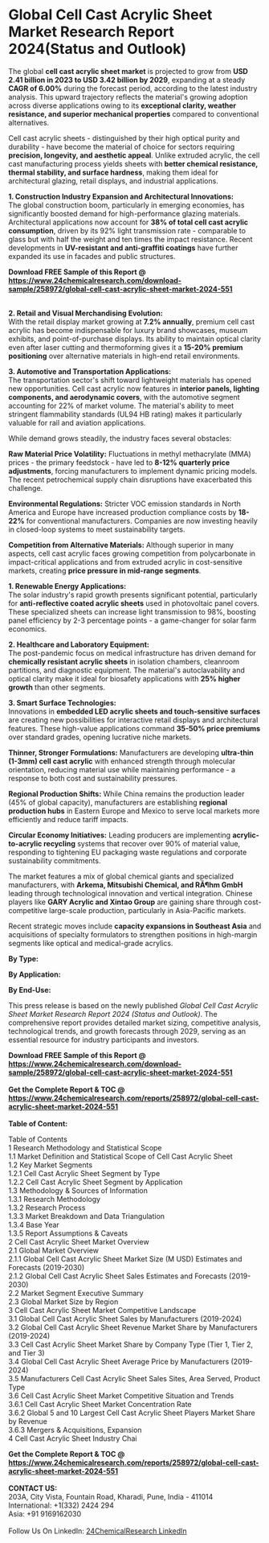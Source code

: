 <h1>Global Cell Cast Acrylic Sheet Market Research Report 2024(Status and Outlook)</h1><p>The global <strong>cell cast acrylic sheet market</strong> is projected to grow from <strong>USD 2.41 billion in 2023 to USD 3.42 billion by 2029</strong>, expanding at a steady <strong>CAGR of 6.00%</strong> during the forecast period, according to the latest industry analysis. This upward trajectory reflects the material's growing adoption across diverse applications owing to its <strong>exceptional clarity, weather resistance, and superior mechanical properties</strong> compared to conventional alternatives.</p><p>Cell cast acrylic sheets - distinguished by their high optical purity and durability - have become the material of choice for sectors requiring <strong>precision, longevity, and aesthetic appeal</strong>. Unlike extruded acrylic, the cell cast manufacturing process yields sheets with <strong>better chemical resistance, thermal stability, and surface hardness</strong>, making them ideal for architectural glazing, retail displays, and industrial applications.</p><p><strong>1. Construction Industry Expansion and Architectural Innovations:</strong><br>
The global construction boom, particularly in emerging economies, has significantly boosted demand for high-performance glazing materials. Architectural applications now account for <strong>38% of total cell cast acrylic consumption</strong>, driven by its 92% light transmission rate - comparable to glass but with half the weight and ten times the impact resistance. Recent developments in <strong>UV-resistant and anti-graffiti coatings</strong> have further expanded its use in facades and public structures.</p><div><b>Download FREE Sample of this Report @ 
            <a href="https://www.24chemicalresearch.com/download-sample/258972/global-cell-cast-acrylic-sheet-market-2024-551">
            https://www.24chemicalresearch.com/download-sample/258972/global-cell-cast-acrylic-sheet-market-2024-551</a></b></div><br><p><strong>2. Retail and Visual Merchandising Evolution:</strong><br>
With the retail display market growing at <strong>7.2% annually</strong>, premium cell cast acrylic has become indispensable for luxury brand showcases, museum exhibits, and point-of-purchase displays. Its ability to maintain optical clarity even after laser cutting and thermoforming gives it a <strong>15-20% premium positioning</strong> over alternative materials in high-end retail environments.</p><p><strong>3. Automotive and Transportation Applications:</strong><br>
The transportation sector's shift toward lightweight materials has opened new opportunities. Cell cast acrylic now features in <strong>interior panels, lighting components, and aerodynamic covers</strong>, with the automotive segment accounting for 22% of market volume. The material's ability to meet stringent flammability standards (UL94 HB rating) makes it particularly valuable for rail and aviation applications.</p><p>While demand grows steadily, the industry faces several obstacles:</p><p><strong>Raw Material Price Volatility:</strong> Fluctuations in methyl methacrylate (MMA) prices - the primary feedstock - have led to <strong>8-12% quarterly price adjustments</strong>, forcing manufacturers to implement dynamic pricing models. The recent petrochemical supply chain disruptions have exacerbated this challenge.</p><p><strong>Environmental Regulations:</strong> Stricter VOC emission standards in North America and Europe have increased production compliance costs by <strong>18-22%</strong> for conventional manufacturers. Companies are now investing heavily in closed-loop systems to meet sustainability targets.</p><p><strong>Competition from Alternative Materials:</strong> Although superior in many aspects, cell cast acrylic faces growing competition from polycarbonate in impact-critical applications and from extruded acrylic in cost-sensitive markets, creating <strong>price pressure in mid-range segments</strong>.</p><p><strong>1. Renewable Energy Applications:</strong><br>
The solar industry's rapid growth presents significant potential, particularly for <strong>anti-reflective coated acrylic sheets</strong> used in photovoltaic panel covers. These specialized sheets can increase light transmission to 98%, boosting panel efficiency by 2-3 percentage points - a game-changer for solar farm economics.</p><p><strong>2. Healthcare and Laboratory Equipment:</strong><br>
The post-pandemic focus on medical infrastructure has driven demand for <strong>chemically resistant acrylic sheets</strong> in isolation chambers, cleanroom partitions, and diagnostic equipment. The material's autoclavability and optical clarity make it ideal for biosafety applications with <strong>25% higher growth</strong> than other segments.</p><p><strong>3. Smart Surface Technologies:</strong><br>
Innovations in <strong>embedded LED acrylic sheets and touch-sensitive surfaces</strong> are creating new possibilities for interactive retail displays and architectural features. These high-value applications command <strong>35-50% price premiums</strong> over standard grades, opening lucrative niche markets.</p><p><strong>Thinner, Stronger Formulations:</strong> Manufacturers are developing <strong>ultra-thin (1-3mm) cell cast acrylic</strong> with enhanced strength through molecular orientation, reducing material use while maintaining performance - a response to both cost and sustainability pressures.</p><p><strong>Regional Production Shifts:</strong> While China remains the production leader (45% of global capacity), manufacturers are establishing <strong>regional production hubs</strong> in Eastern Europe and Mexico to serve local markets more efficiently and reduce tariff impacts.</p><p><strong>Circular Economy Initiatives:</strong> Leading producers are implementing <strong>acrylic-to-acrylic recycling</strong> systems that recover over 90% of material value, responding to tightening EU packaging waste regulations and corporate sustainability commitments.</p><p>The market features a mix of global chemical giants and specialized manufacturers, with <strong>Arkema, Mitsubishi Chemical, and RÃ¶hm GmbH</strong> leading through technological innovation and vertical integration. Chinese players like <strong>GARY Acrylic and Xintao Group</strong> are gaining share through cost-competitive large-scale production, particularly in Asia-Pacific markets.</p><p>Recent strategic moves include <strong>capacity expansions in Southeast Asia</strong> and acquisitions of specialty formulators to strengthen positions in high-margin segments like optical and medical-grade acrylics.</p><p><strong>By Type:</strong></p><p><strong>By Application:</strong></p><p><strong>By End-Use:</strong></p><p>This press release is based on the newly published <em>Global Cell Cast Acrylic Sheet Market Research Report 2024 (Status and Outlook)</em>. The comprehensive report provides detailed market sizing, competitive analysis, technological trends, and growth forecasts through 2029, serving as an essential resource for industry participants and investors.</p><div><b>Download FREE Sample of this Report @ 
            <a href="https://www.24chemicalresearch.com/download-sample/258972/global-cell-cast-acrylic-sheet-market-2024-551">
            https://www.24chemicalresearch.com/download-sample/258972/global-cell-cast-acrylic-sheet-market-2024-551</a></b></div><br><div><b>Get the Complete Report & TOC @ 
            <a href="https://www.24chemicalresearch.com/reports/258972/global-cell-cast-acrylic-sheet-market-2024-551">
            https://www.24chemicalresearch.com/reports/258972/global-cell-cast-acrylic-sheet-market-2024-551</a></b></div><br>
            <b>Table of Content:</b><p>Table of Contents<br />
1 Research Methodology and Statistical Scope<br />
1.1 Market Definition and Statistical Scope of Cell Cast Acrylic Sheet<br />
1.2 Key Market Segments<br />
1.2.1 Cell Cast Acrylic Sheet Segment by Type<br />
1.2.2 Cell Cast Acrylic Sheet Segment by Application<br />
1.3 Methodology & Sources of Information<br />
1.3.1 Research Methodology<br />
1.3.2 Research Process<br />
1.3.3 Market Breakdown and Data Triangulation<br />
1.3.4 Base Year<br />
1.3.5 Report Assumptions & Caveats<br />
2 Cell Cast Acrylic Sheet Market Overview<br />
2.1 Global Market Overview<br />
2.1.1 Global Cell Cast Acrylic Sheet Market Size (M USD) Estimates and Forecasts (2019-2030)<br />
2.1.2 Global Cell Cast Acrylic Sheet Sales Estimates and Forecasts (2019-2030)<br />
2.2 Market Segment Executive Summary<br />
2.3 Global Market Size by Region<br />
3 Cell Cast Acrylic Sheet Market Competitive Landscape<br />
3.1 Global Cell Cast Acrylic Sheet Sales by Manufacturers (2019-2024)<br />
3.2 Global Cell Cast Acrylic Sheet Revenue Market Share by Manufacturers (2019-2024)<br />
3.3 Cell Cast Acrylic Sheet Market Share by Company Type (Tier 1, Tier 2, and Tier 3)<br />
3.4 Global Cell Cast Acrylic Sheet Average Price by Manufacturers (2019-2024)<br />
3.5 Manufacturers Cell Cast Acrylic Sheet Sales Sites, Area Served, Product Type<br />
3.6 Cell Cast Acrylic Sheet Market Competitive Situation and Trends<br />
3.6.1 Cell Cast Acrylic Sheet Market Concentration Rate<br />
3.6.2 Global 5 and 10 Largest Cell Cast Acrylic Sheet Players Market Share by Revenue<br />
3.6.3 Mergers & Acquisitions, Expansion<br />
4 Cell Cast Acrylic Sheet Industry Chai</p><div><b>Get the Complete Report & TOC @ 
            <a href="https://www.24chemicalresearch.com/reports/258972/global-cell-cast-acrylic-sheet-market-2024-551">
            https://www.24chemicalresearch.com/reports/258972/global-cell-cast-acrylic-sheet-market-2024-551</a></b></div><br><b>CONTACT US:</b><br>
            203A, City Vista, Fountain Road, Kharadi, Pune, India - 411014<br>
            International: +1(332) 2424 294<br>
            Asia: +91 9169162030 <br><br>
            Follow Us On LinkedIn: <a href="https://www.linkedin.com/company/24chemicalresearch/">24ChemicalResearch LinkedIn</a>